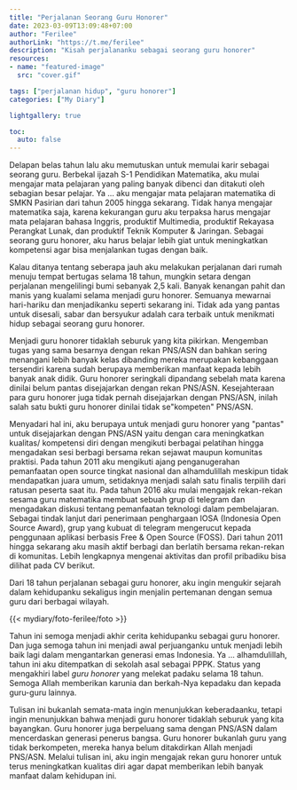 ```yaml
---
title: "Perjalanan Seorang Guru Honorer"
date: 2023-03-09T13:09:48+07:00
author: "Ferilee"
authorLink: "https://t.me/ferilee"
description: "Kisah perjalananku sebagai seorang guru honorer"
resources:
- name: "featured-image"
  src: "cover.gif"

tags: ["perjalanan hidup", "guru honorer"]
categories: ["My Diary"]

lightgallery: true

toc:
  auto: false
---
```

Delapan belas tahun lalu aku memutuskan untuk memulai karir sebagai seorang guru. Berbekal ijazah S-1 Pendidikan Matematika, aku mulai mengajar mata pelajaran yang paling banyak dibenci dan ditakuti oleh sebagian besar pelajar. Ya ... aku mengajar mata pelajaran matematika di SMKN Pasirian dari tahun 2005 hingga sekarang. Tidak hanya mengajar matematika saja, karena kekurangan guru aku terpaksa harus mengajar mata pelajaran bahasa Inggris, produktif Multimedia, produktif Rekayasa Perangkat Lunak, dan produktif Teknik Komputer & Jaringan. Sebagai seorang guru honorer, aku harus belajar lebih giat untuk meningkatkan kompetensi agar bisa menjalankan tugas dengan baik.

Kalau ditanya tentang seberapa jauh aku melakukan perjalanan dari rumah menuju tempat bertugas selama 18 tahun, mungkin setara dengan perjalanan mengelilingi bumi sebanyak 2,5 kali. Banyak kenangan pahit dan manis yang kualami selama menjadi guru honorer. Semuanya mewarnai hari-hariku dan menjadikanku seperti sekarang ini. Tidak ada yang pantas untuk disesali, sabar dan bersyukur adalah cara terbaik untuk menikmati hidup sebagai seorang guru honorer.

Menjadi guru honorer tidaklah seburuk yang kita pikirkan. Mengemban tugas yang sama besarnya dengan rekan PNS/ASN dan bahkan sering menangani lebih banyak kelas dibanding mereka merupakan kebanggaan tersendiri karena sudah berupaya memberikan manfaat kepada lebih banyak anak didik. Guru honorer seringkali dipandang sebelah mata karena dinilai belum pantas disejajarkan dengan rekan PNS/ASN. Kesejahteraan para guru honorer juga tidak pernah disejajarkan dengan PNS/ASN, inilah salah satu bukti guru honorer dinilai tidak se"kompeten" PNS/ASN.

Menyadari hal ini, aku berupaya untuk menjadi guru honorer yang "pantas" untuk disejajarkan dengan PNS/ASN yaitu dengan cara meningkatkan kualitas/ kompetensi diri dengan mengikuti berbagai pelatihan hingga mengadakan sesi berbagi bersama rekan sejawat maupun komunitas praktisi. Pada tahun 2011 aku mengikuti ajang penganugerahan pemanfaatan open source tingkat nasional dan alhamdulillah meskipun tidak mendapatkan juara umum, setidaknya menjadi salah satu finalis terpilih dari ratusan peserta saat itu. Pada tahun 2016 aku mulai mengajak rekan-rekan sesama guru matematika membuat sebuah grup di telegram dan mengadakan diskusi tentang pemanfaatan teknologi dalam pembelajaran. Sebagai tindak lanjut dari penerimaan penghargaan IOSA (Indonesia Open Source Award), grup yang kubuat di telegram mengerucut kepada penggunaan aplikasi berbasis Free & Open Source (FOSS). Dari tahun 2011 hingga sekarang aku masih aktif berbagi dan berlatih bersama rekan-rekan di komunitas. Lebih lengkapnya mengenai aktivitas dan profil pribadiku bisa dilihat pada CV berikut.

Dari 18 tahun perjalanan sebagai guru honorer, aku ingin mengukir sejarah dalam kehidupanku sekaligus ingin menjalin pertemanan dengan semua guru dari berbagai wilayah.

{{< mydiary/foto-ferilee/foto >}}

Tahun ini semoga menjadi akhir cerita kehidupanku sebagai guru honorer. Dan juga semoga tahun ini menjadi awal perjuanganku untuk menjadi lebih baik lagi dalam mengantarkan generasi emas Indonesia.
Ya ... alhamdulillah, tahun ini aku ditempatkan di sekolah asal sebagai PPPK. Status yang mengakhiri label *guru honorer* yang melekat padaku selama 18 tahun. Semoga Allah memberikan karunia dan berkah-Nya kepadaku dan kepada guru-guru lainnya.

Tulisan ini bukanlah semata-mata ingin menunjukkan keberadaanku, tetapi ingin menunjukkan bahwa menjadi guru honorer tidaklah seburuk yang kita bayangkan. Guru honorer juga berpeluang sama dengan PNS/ASN dalam mencerdaskan generasi penerus bangsa. Guru honorer bukanlah guru yang tidak berkompeten, mereka hanya belum ditakdirkan Allah menjadi PNS/ASN. Melalui tulisan ini, aku ingin mengajak rekan guru honorer untuk terus meningkatkan kualitas diri agar dapat memberikan lebih banyak manfaat dalam kehidupan ini.
